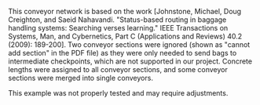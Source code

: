 This conveyor network is based on the work [Johnstone, Michael, Doug Creighton, and Saeid Nahavandi. "Status-based routing in baggage handling systems: Searching verses  learning." IEEE Transactions on Systems, Man, and Cybernetics, Part C (Applications and Reviews) 40.2 (2009): 189-200]. Two conveyor sections were ignored (shown as "cannot add section" in the PDF file) as they were only needed to send bags to intermediate checkpoints, which are not supported in our project. Concrete lengths were assigned to all conveyor sections, and some conveyor sections were merged into single conveyors.

This example was not properly tested and may require adjustments.
